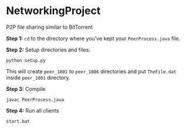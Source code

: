 # NetworkingProject
P2P file sharing similar to BitTorrent

**Step 1:** `cd` to the directory where you've kept your `PeerProcess.java` file.

**Step 2:** Setup directories and files:

`python setup.py`

This will create `peer_1001` to `peer_1006` directories and put `TheFile.dat` inside `peer_1001` directory.

**Step 3:** Compile

`javac PeerProcess.java`

**Step 4:** Run all clients

`start.bat`
